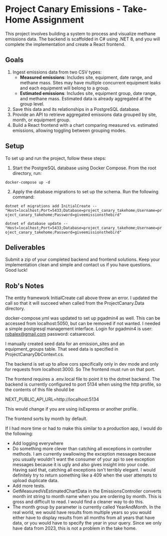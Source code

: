 # Project Canary Emissions - Take-Home Assignment

This project involves building a system to process and visualize methane emissions data. The backend is scaffolded in C# using .NET 8, and you will complete the implementation and create a React frontend.

## Goals

1. Ingest emissions data from two CSV types:
   - **Measured emissions**: Includes site, equipment, date range, and methane mass. Sites may have multiple concurrent equipment leaks and each equipment will belong to a group.
   - **Estimated emissions**: Includes site, equipment group, date range, and methane mass. Estimated data is already aggregated at the group level.
2. Save this data and its relationships in a PostgreSQL database.
3. Provide an API to retrieve aggregated emissions data grouped by site, month, or equipment group.
4. Build a React frontend with a chart comparing measured vs. estimated emissions, allowing toggling between grouping modes.

## Setup

To set up and run the project, follow these steps:

1. Start the PostgreSQL database using Docker Compose. From the root directory, run:

```docker-compose up -d```

2. Apply the database migrations to set up the schema. Run the following command:

```dotnet ef migrations add InitialCreate -- "Host=localhost;Port=5433;Database=project_canary_takehome;Username=project_canary_takehome;Password=giveemissionsthebird"```

```dotnet ef database update -- "Host=localhost;Port=5433;Database=project_canary_takehome;Username=project_canary_takehome;Password=giveemissionsthebird"```

## Deliverables

Submit a zip of your completed backend and frontend solutions. Keep your implementation clean and simple and contact us if you have questions. Good luck!

## Rob's Notes
The entity framework InitialCreate call above threw an error. I updated the call so that it will succeed when called from the ProjectCanary.Data directory.

docker-compose.yml was updated to set up pgadmin4 as well. This can be accessed from localhost:5050, but can be removed if not wanted. I needed a simple postgresql management interface. Login for pgadmin4 is user: robalex@gmail.com password: catsarecool.

I manually created seed data for an emission_sites and an equipment_groups table. That seed data is specified in ProjectCanaryDbContext.cs.

The backend is set up to allow cors specifically only in dev mode and only for requests from localhost:3000. So The frontend must run on that port.

The frontend requires a .env.local file to point it to the dotnet backend. The backend is currently configured to port 5134 when using the http profile, so the contents of this file should be

NEXT_PUBLIC_API_URL=http://localhost:5134

This would change if you are using iisExpress or another profile.

The frontend sorts by month by default.

If I had more time or had to make this similar to a production app, I would do the following:
* Add logging everywhere
* Do something more clever than catching all exceptions in controller methods. I am currently swallowing the exception messages because you usually wouldn't want the
  consumer of your api to see exception messages because it is ugly and also gives insight into your code. Having said that, catching all exceptions isn't terribly elegant.
  I would definitely try to return something like a 409 when the user attempts to upload duplicate data.
* Add more tests. 
* GetMeasuredVsEstimatedChartData in the EmissionsController converts month int string to month name when you are ordering by month. This is gross and difficult to read. I would find a cleaner way to do this.
* The month group by parameter is currently called YearAndMonth. In the real world, we would have results from multiple years so you would either have to display results from all months from all years that have data, or you would have to specify the year in your query. Since we only have data from 2023, this is not a problem in the take home.